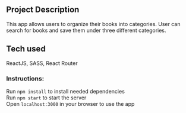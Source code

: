 ## Project Description

This app allows users to organize their books into categories. User can search for books and save them under three different categories.

## Tech used
ReactJS, SASS, React Router

### Instructions:

Run `npm install` to install needed dependencies <br />
Run `npm start` to start the server <br />
Open `localhost:3000` in your browser to use the app